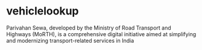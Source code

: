 # vehiclelookup
Parivahan Sewa, developed by the Ministry of Road Transport and Highways (MoRTH), is a comprehensive digital initiative aimed at simplifying and modernizing transport-related services in India
